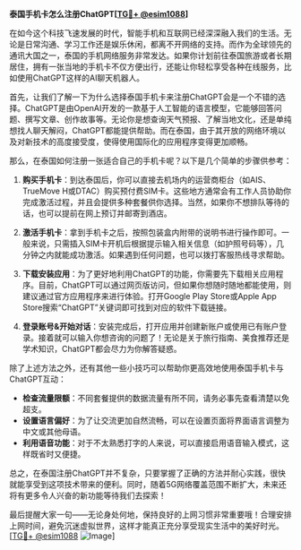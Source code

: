 **泰国手机卡怎么注册ChatGPT[[TG💪+ @esim1088](https://t.me/s/esim1088)]**

在如今这个科技飞速发展的时代，智能手机和互联网已经深深融入我们的生活。无论是日常沟通、学习工作还是娱乐休闲，都离不开网络的支持。而作为全球领先的通讯大国之一，泰国的手机网络服务非常发达。如果你计划前往泰国旅游或者长期居住，拥有一张当地的手机卡不仅方便出行，还能让你轻松享受各种在线服务，比如使用ChatGPT这样的AI聊天机器人。

首先，让我们了解一下为什么选择泰国手机卡来注册ChatGPT会是一个不错的选择。ChatGPT是由OpenAI开发的一款基于人工智能的语言模型，它能够回答问题、撰写文章、创作故事等。无论你是想查询天气预报、了解当地文化，还是单纯想找人聊天解闷，ChatGPT都能提供帮助。而在泰国，由于其开放的网络环境以及对新技术的高度接受度，使得使用国际化的应用程序变得更加顺畅。

那么，在泰国如何注册一张适合自己的手机卡呢？以下是几个简单的步骤供参考：

1. **购买手机卡**：到达泰国后，你可以直接去机场内的运营商柜台（如AIS、TrueMove H或DTAC）购买预付费SIM卡。这些地方通常会有工作人员协助你完成激活过程，并且会提供多种套餐供你选择。当然，如果你不想排队等待的话，也可以提前在网上预订并邮寄到酒店。

2. **激活手机卡**：拿到手机卡之后，按照包装盒内附带的说明书进行操作即可。一般来说，只需插入SIM卡开机后根据提示输入相关信息（如护照号码等），几分钟之内就能成功激活。如果遇到任何问题，也可以拨打客服热线寻求帮助。

3. **下载安装应用**：为了更好地利用ChatGPT的功能，你需要先下载相关应用程序。目前，ChatGPT可以通过网页版访问，但如果你想随时随地都能使用，则建议通过官方应用程序来进行体验。打开Google Play Store或Apple App Store搜索“ChatGPT”关键词即可找到对应的软件下载链接。

4. **登录账号&开始对话**：安装完成后，打开应用并创建新账户或使用已有账户登录。接着就可以输入你想咨询的问题了！无论是关于旅行指南、美食推荐还是学术知识，ChatGPT都会尽力为你解答疑惑。

除了上述方法之外，还有其他一些小技巧可以帮助你更高效地使用泰国手机卡与ChatGPT互动：

- **检查流量限额**：不同套餐提供的数据流量有所不同，请务必事先查看清楚以免超支。
- **设置语言偏好**：为了让交流更加自然流畅，可以在设置页面将界面语言调整为中文或其他母语。
- **利用语音功能**：对于不太熟悉打字的人来说，可以直接启用语音输入模式，这样既省时又便捷。

总之，在泰国注册ChatGPT并不复杂，只要掌握了正确的方法并耐心实践，很快就能享受到这项技术带来的便利。同时，随着5G网络覆盖范围不断扩大，未来还将有更多令人兴奋的新功能等待我们去探索！

最后提醒大家一句——无论身处何地，保持良好的上网习惯非常重要哦！合理安排上网时间，避免沉迷虚拟世界，这样才能真正充分享受现实生活中的美好时光。[[TG💪+ @esim1088](https://t.me/s/esim1088) ![Image](https://i.postimg.cc/4NQfJmqS/Snipaste-2025-05-13-00-14-12.png)]